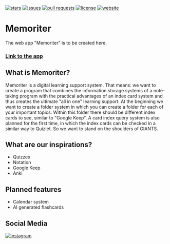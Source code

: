 [![stars](https://img.shields.io/github/stars/MemoriterApp/Memoriter?color=brightgreen)](https://github.com/MemoriterApp/Memoriter/stargazers)
[![issues](https://img.shields.io/github/issues/MemoriterApp/Memoriter?color=orange)](https://github.com/MemoriterApp/Memoriter/issues)
[![pull requests](https://img.shields.io/github/issues-pr/MemoriterApp/Memoriter?color=yellow)](https://github.com/MemoriterApp/Memoriter/pulls)
[![license](https://img.shields.io/github/license/MemoriterApp/Memoriter?color=blue)](https://www.gnu.org/licenses/gpl-3.0)
[![website](https://img.shields.io/website-up-down-green-red/https/app.memoriter.de/.svg)](https://app.memoriter.de)

# Memoriter
The web app "Memoriter" is to be created here.

### [Link to the app](https://app.memoriter.de)

## What is Memoriter?
Memoriter is a digital learning support system. That means: we want to create a program that combines the information storage systems of a note-taking program with the practical advantages of an index card system and thus creates the ultimate "all in one" learning support.
At the beginning we want to create a folder system in which you can create a folder for each of your important topics. Within this folder there should be different index cards to see, similar to "Google Keep". A card index query system is also planned for the first time, in which the index cards can be checked in a similar way to Quizlet. So we want to stand on the shoulders of GIANTS.

## What are our inspirations?
* Quizzes
* Notation
* Google Keep
* Anki

## Planned features
* Calendar system
* AI generated flashcards

## Social Media
[![instagram](https://img.shields.io/badge/Instagram-E4405F?style=flat&logo=instagram&logoColor=white)](https://www.instagram.com/memorit.er)
